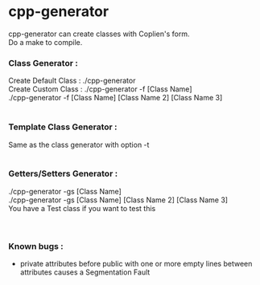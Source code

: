 # cpp-generator

cpp-generator can create classes with Coplien's form.<br />
Do a make to compile.<br />

### Class Generator : <br />
Create Default Class : ./cpp-generator<br />
Create Custom Class : ./cpp-generator -f [Class Name]<br />
./cpp-generator -f [Class Name] [Class Name 2] [Class Name 3]<br /><br />

### Template Class Generator : <br />
Same as the class generator with option -t <br /><br />

### Getters/Setters Generator : <br />
./cpp-generator -gs [Class Name]<br />
./cpp-generator -gs [Class Name] [Class Name 2] [Class Name 3]<br />
You have a Test class if you want to test this<br /><br /><br />

### Known bugs : <br />
- private attributes before public with one or more empty lines between attributes causes a Segmentation Fault
